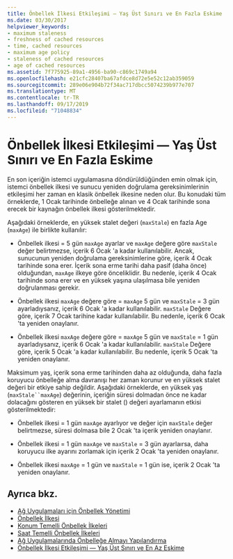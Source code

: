 ```yaml
---
title: Önbellek İlkesi Etkileşimi — Yaş Üst Sınırı ve En Fazla Eskime
ms.date: 03/30/2017
helpviewer_keywords:
- maximum staleness
- freshness of cached resources
- time, cached resources
- maximum age policy
- staleness of cached resources
- age of cached resources
ms.assetid: 7f775925-89a1-4956-ba90-c869c1749a94
ms.openlocfilehash: e21cfc28407ba67afdce8d72e5e52c12ab359059
ms.sourcegitcommit: 289e06e904b72f34ac717dbcc5074239b977e707
ms.translationtype: MT
ms.contentlocale: tr-TR
ms.lasthandoff: 09/17/2019
ms.locfileid: "71048834"
---
```

# <a name="cache-policy-interactionmaximum-age-and-maximum-staleness"></a>Önbellek İlkesi Etkileşimi — Yaş Üst Sınırı ve En Fazla Eskime
En son içeriğin istemci uygulamasına döndürüldüğünden emin olmak için, istemci önbellek ilkesi ve sunucu yeniden doğrulama gereksinimlerinin etkileşimi her zaman en klasik önbellek ilkesine neden olur. Bu konudaki tüm örneklerde, 1 Ocak tarihinde önbelleğe alınan ve 4 Ocak tarihinde sona erecek bir kaynağın önbellek ilkesi gösterilmektedir.  
  
 Aşağıdaki örneklerde, en yüksek stalet değeri (`maxStale`) en fazla Age (`maxAge`) ile birlikte kullanılır:  
  
- Önbellek ilkesi = 5 gün `maxAge` ayarlar ve `maxAge` değere göre `maxStale` değer belirtmezse, içerik 6 Ocak 'a kadar kullanılabilir. Ancak, sunucunun yeniden doğrulama gereksinimlerine göre, içerik 4 Ocak tarihinde sona erer. İçerik sona erme tarihi daha pasif (daha önce) olduğundan, `maxAge` ilkeye göre önceliklidir. Bu nedenle, içerik 4 Ocak tarihinde sona erer ve en yüksek yaşına ulaşılmasa bile yeniden doğrulanması gerekir.  
  
- Önbellek ilkesi `maxAge` değere göre = `maxAge` 5 gün ve `maxStale` = 3 gün ayarladıysanız, içerik 6 Ocak 'a kadar kullanılabilir. `maxStale` Değere göre, içerik 7 Ocak tarihine kadar kullanılabilir. Bu nedenle, içerik 6 Ocak 'ta yeniden onaylanır.  
  
- Önbellek ilkesi `maxAge` değere göre = `maxAge` 5 gün ve `maxStale` = 1 gün ayarladıysanız, içerik 6 Ocak 'a kadar kullanılabilir. `maxStale` Değere göre, içerik 5 Ocak 'a kadar kullanılabilir. Bu nedenle, içerik 5 Ocak 'ta yeniden onaylanır.  
  
 Maksimum yaş, içerik sona erme tarihinden daha az olduğunda, daha fazla koruyucu önbelleğe alma davranışı her zaman korunur ve en yüksek stalet değeri bir etkiye sahip değildir. Aşağıdaki örneklerde, en yüksek yaş (`maxStale``maxAge`) değerinin, içeriğin süresi dolmadan önce ne kadar dolacağını gösteren en yüksek bir stalet () değeri ayarlamanın etkisi gösterilmektedir:  
  
- Önbellek ilkesi = 1 gün `maxAge` ayarlıyor ve değer için `maxStale` değer belirtmezse, süresi dolmasa bile 2 Ocak 'ta içerik yeniden onaylanır.  
  
- Önbellek ilkesi = 1 gün `maxAge` ve `maxStale` = 3 gün ayarlaırsa, daha koruyucu ilke ayarını zorlamak için içerik 2 Ocak 'ta yeniden onaylanır.  
  
- Önbellek ilkesi `maxAge` = 1 gün ve `maxStale` = 1 gün ise, içerik 2 Ocak 'ta yeniden onaylanır.  
  
## <a name="see-also"></a>Ayrıca bkz.

- [Ağ Uygulamaları için Önbellek Yönetimi](cache-management-for-network-applications.md)
- [Önbellek İlkesi](cache-policy.md)
- [Konum Temelli Önbellek İlkeleri](location-based-cache-policies.md)
- [Saat Temelli Önbellek İlkeleri](time-based-cache-policies.md)
- [Ağ Uygulamalarında Önbelleğe Almayı Yapılandırma](configuring-caching-in-network-applications.md)
- [Önbellek İlkesi Etkileşimi — Yaş Üst Sınırı ve En Az Eskime](cache-policy-interaction-maximum-age-and-minimum-freshness.md)
